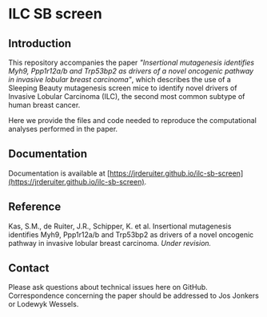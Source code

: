 ILC SB screen
=============

Introduction
------------

This repository accompanies the paper *"Insertional mutagenesis identifies
Myh9, Ppp1r12a/b and Trp53bp2 as drivers of a novel oncogenic pathway in
invasive lobular breast carcinoma"*, which describes the use of a Sleeping
Beauty mutagenesis screen mice to identify novel drivers of Invasive Lobular
Carcinoma (ILC), the second most common subtype of human breast cancer.

Here we provide the files and code needed to reproduce the computational
analyses performed in the paper.

Documentation
-------------

Documentation is available at
[https://jrderuiter.github.io/ilc-sb-screen](https://jrderuiter.github.io/ilc-sb-screen).

Reference
---------

Kas, S.M., de Ruiter, J.R., Schipper, K. et al. Insertional mutagenesis
identifies Myh9, Ppp1r12a/b and Trp53bp2 as drivers of a novel oncogenic
pathway in invasive lobular breast carcinoma. *Under revision.*

Contact
-------

Please ask questions about technical issues here on GitHub. Correspondence
concerning the paper should be addressed to Jos Jonkers or Lodewyk Wessels.
